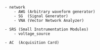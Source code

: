 
	- network
        - AWG (Arbitrary waveform generator)
	    - SG  (Signal Generator)
        - VNA (Vector Network Analyzer)

    - SRS (Small Instrumentation Modules)
        - voltage_source

	- AC  (Acquisition Card)